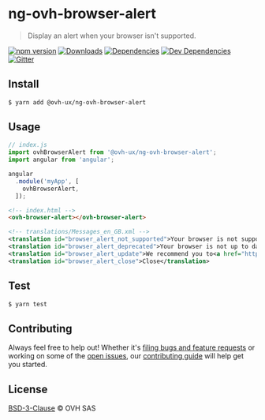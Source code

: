 # ng-ovh-browser-alert

> Display an alert when your browser isn't supported.

[![npm version](https://badgen.net/npm/v/@ovh-ux/ng-ovh-browser-alert)](https://www.npmjs.com/package/@ovh-ux/ng-ovh-browser-alert) [![Downloads](https://badgen.net/npm/dt/@ovh-ux/ng-ovh-browser-alert)](https://npmjs.com/package/@ovh-ux/ng-ovh-browser-alert) [![Dependencies](https://badgen.net/david/dep/ovh/manager/packages/components/ng-ovh-browser-alert)](https://npmjs.com/package/@ovh-ux/ng-ovh-browser-alert?activeTab=dependencies) [![Dev Dependencies](https://badgen.net/david/dev/ovh/manager/packages/components/ng-ovh-browser-alert)](https://npmjs.com/package/@ovh-ux/ng-ovh-browser-alert?activeTab=dependencies) [![Gitter](https://badgen.net/badge/gitter/ovh-ux/blue?icon=gitter)](https://gitter.im/ovh/ux)

## Install

```sh
$ yarn add @ovh-ux/ng-ovh-browser-alert
```

## Usage

```js
// index.js
import ovhBrowserAlert from '@ovh-ux/ng-ovh-browser-alert';
import angular from 'angular';

angular
  .module('myApp', [
    ovhBrowserAlert,
  ]);
```

```html
<!-- index.html -->
<ovh-browser-alert></ovh-browser-alert>
```

```xml
<!-- translations/Messages_en_GB.xml -->
<translation id="browser_alert_not_supported">Your browser is not supported and may contain security vulnerabilities.</translation>
<translation id="browser_alert_deprecated">Your browser is not up to date and may contain security or compatibility vulnerabilities.</translation>
<translation id="browser_alert_update">We recommend you to<a href="http://outdatedbrowser.com/fr" class="alert-link" target="_blank">update your browser</a> in order to benefit a better experience.</translation>
<translation id="browser_alert_close">Close</translation>
```

## Test

```sh
$ yarn test
```

## Contributing

Always feel free to help out! Whether it's [filing bugs and feature requests](https://github.com/ovh/manager/issues/new) or working on some of the [open issues](https://github.com/ovh/manager/issues), our [contributing guide](https://github.com/ovh/manager/blob/master/CONTRIBUTING.md) will help get you started.

## License

[BSD-3-Clause](LICENSE) © OVH SAS

